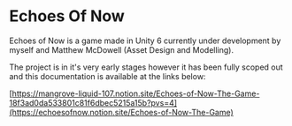 # Echoes Of Now

Echoes of Now is a game made in Unity 6 currently under development by myself and Matthew McDowell (Asset Design and Modelling).

The project is in it's very early stages however it has been fully scoped out and this documentation is available at the links below:

[https://mangrove-liquid-107.notion.site/Echoes-of-Now-The-Game-18f3ad0da533801c81f6dbec5215a15b?pvs=4](https://echoesofnow.notion.site/Echoes-of-Now-The-Game)

